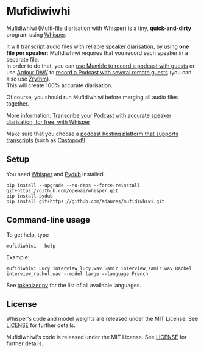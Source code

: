 # Mufidiwiwhi

Mufidiwhiwi (Multi-file diarisation with Whisper) is a tiny, **quick-and-dirty** program using [Whisper](https://github.com/openai/whisper).

It will transcript audio files with reliable [speaker diarisation](https://en.wikipedia.org/wiki/Speaker_diarisation), by using **one file per speaker**: Mufidiwhiwi requires that you record each speaker in a separate file.  
In order to do that, you can [use Mumble to record a podcast with guests](https://blog.castopod.org/use-mumble-to-record-a-podcast-with-guests/) or use [Ardour DAW](https://ardour.org/) to [record a Podcast with several remote guests](https://blog.castopod.org/how-to-record-a-podcast-with-several-remote-guests/) (you can also use [Zrythm](https://blog.castopod.org/how-to-record-a-podcast-with-zrythm/)).  
This will create 100% accurate diarisation.

Of course, you should run Mufidiwhiwi before merging all audio files together.

More information: [Transcribe your Podcast with accurate speaker diarisation, for free, with Whisper](https://blog.castopod.org/transcribe-your-podcast-with-accurate-speaker-diarisation-for-free-with-whisper/)

Make sure that you choose a [podcast hosting platform that supports transcripts](https://podcastindex.org/apps?appTypes=hosting&elements=Transcript) (such as [Castopod](https://castopod.org/)!).

## Setup

You need [Whisper](https://github.com/openai/whisper) and [Pydub](http://pydub.com/) installed.

    pip install --upgrade --no-deps --force-reinstall git+https://github.com/openai/whisper.git
    pip install pydub
    pip install git+https://github.com/adaures/mufidiwhiwi.git

## Command-line usage

To get help, type

    mufidiwhiwi --help

Example:

    mufidiwhiwi Lucy interview_lucy.wav Samir interview_samir.wav Rachel interview_rachel.wav --model large --language French

See [tokenizer.py](https://github.com/openai/whisper/blob/main/whisper/tokenizer.py) for the list of all available languages.

## License

Whisper's code and model weights are released under the MIT License. See [LICENSE](https://github.com/openai/whisper/blob/main/LICENSE) for further details.

Mufidiwhiwi's code is released under the MIT License. See [LICENSE](https://github.com/adaures/mufidiwhiwi/blob/main/LICENSE) for further details.

